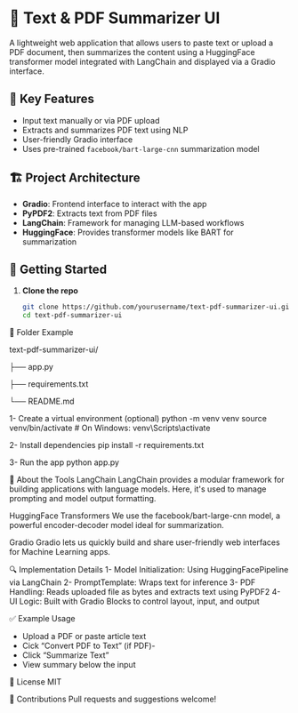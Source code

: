# 📝 Text & PDF Summarizer UI

A lightweight web application that allows users to paste text or upload a PDF document, then summarizes the content using a HuggingFace transformer model integrated with LangChain and displayed via a Gradio interface.

## 🚀 Key Features

- Input text manually or via PDF upload
- Extracts and summarizes PDF text using NLP
- User-friendly Gradio interface
- Uses pre-trained `facebook/bart-large-cnn` summarization model

## 🏗️ Project Architecture

- **Gradio**: Frontend interface to interact with the app
- **PyPDF2**: Extracts text from PDF files
- **LangChain**: Framework for managing LLM-based workflows
- **HuggingFace**: Provides transformer models like BART for summarization

## 🔧 Getting Started

1. **Clone the repo**
   ```bash
   git clone https://github.com/yourusername/text-pdf-summarizer-ui.git
   cd text-pdf-summarizer-ui

📁 Folder Example

text-pdf-summarizer-ui/

├── app.py

├── requirements.txt

└── README.md

1- Create a virtual environment (optional)
   python -m venv venv
   source venv/bin/activate  # On Windows: venv\\Scripts\\activate

2- Install dependencies
   pip install -r requirements.txt

3- Run the app
   python app.py

🧠 About the Tools
   LangChain
   LangChain provides a modular framework for building applications with language models. Here, it's used to   manage prompting and model output formatting.

   HuggingFace Transformers
   We use the facebook/bart-large-cnn model, a powerful encoder-decoder model ideal for summarization.

   Gradio
   Gradio lets us quickly build and share user-friendly web interfaces for Machine Learning apps.

🔍 Implementation Details
   1- Model Initialization: Using HuggingFacePipeline via LangChain
   2- PromptTemplate: Wraps text for inference
   3- PDF Handling: Reads uploaded file as bytes and extracts text using PyPDF2
   4- UI Logic: Built with Gradio Blocks to control layout, input, and output

✅ Example Usage
   - Upload a PDF or paste article text
   - Cick “Convert PDF to Text” (if PDF)- 
   - Click “Summarize Text”
   - View summary below the input

📝 License
    MIT

🤝 Contributions
    Pull requests and suggestions welcome!





